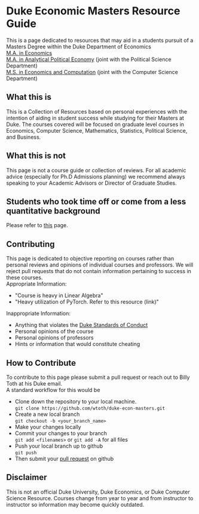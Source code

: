 # Duke Economic Masters Resource Guide
This is a page dedicated to resources that may aid in a students pursuit of a Masters Degree within the Duke Department of Economics</br>
[M.A. in Economics](https://econ.duke.edu/masters-programs/degree-programs/ma-econ)</br>
[M.A. in Analytical Political Economy](https://econ.duke.edu/masters-programs/degree-programs/mape) (joint with the Political Science Department)</br>
[M.S. in Economics and Computation](https://econ.duke.edu/masters-programs/degree-programs/msec) (joint with the Computer Science Department)

## What this is
This is a Collection of Resources based on personal experiences with the intention of aiding in student success while studying for their Masters at Duke. The courses covered will be focused on graduate level courses in Economics, Computer Science, Mathematics, Statistics, Political Science, and Business. 

## What this is not
This page is not a course guide or collection of reviews. For all academic advice (especially for Ph.D Admissions planning) we recommend always speaking to your Academic Advisors or Director of Graduate Studies.

## Students who took time off or come from a less quantitative background
Please refer to [this](returning_students.md) page.

## Contributing
This page is dedicated to objective reporting on courses rather than personal reviews and opinions of individual courses and professors. We will reject pull requests that do not contain information pertaining to success in these courses.<br>
Appropriate Information:
- "Course is heavy in Linear Algebra"
- "Heavy utilization of PyTorch. Refer to this resource (link)"

Inappropriate Information:
- Anything that violates the [Duke Standards of Conduct](https://gradschool.duke.edu/policies-forms/standards-conduct/)
- Personal opinions of the course
- Personal opinions of professors
- Hints or information that would constitute cheating

## How to Contribute
To contribute to this page please submit a pull request or reach out to Billy Toth at his Duke email.
<br>
A standard workflow for this would be
- Clone down the repository to your local machine.<br> `git clone https://github.com/wtoth/duke-econ-masters.git`
- Create a new local branch <br> `git checkout -b <your_branch_name>`
- Make your changes locally
- Commit your changes to your branch<br> `git add <filenames>` or `git add -A` for all files
- Push your local branch up to github <br> `git push`
- Then submit your [pull request](https://docs.github.com/en/pull-requests/collaborating-with-pull-requests/proposing-changes-to-your-work-with-pull-requests/creating-a-pull-request) on github

## Disclaimer 
This is not an official Duke University, Duke Economics, or Duke Computer Science Resource. Courses change from year to year and from instructor to instructor so information may become quickly outdated.  
